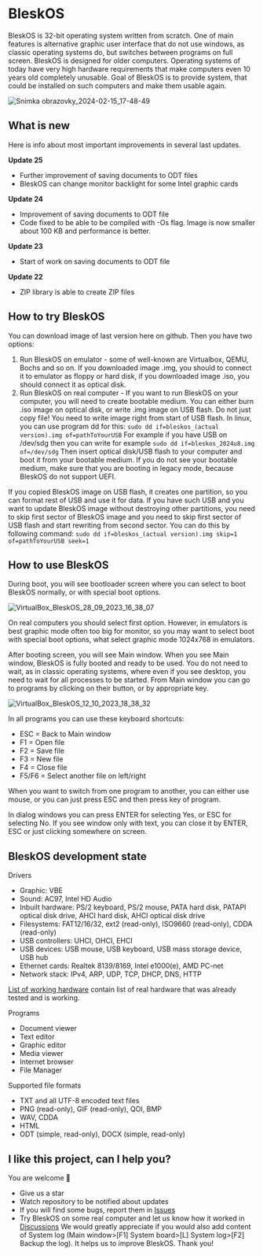 # BleskOS

BleskOS is 32-bit operating system written from scratch. One of main features is alternative graphic user interface that do not use windows, as classic operating systems do, but switches between programs on full screen. BleskOS is designed for older computers. Operating systems of today have very high hardware requirements that make computers even 10 years old completely unusable. Goal of BleskOS is to provide system, that could be installed on such computers and make them usable again.

![Snímka obrazovky_2024-02-15_17-48-49](https://github.com/VendelinSlezak/BleskOS/assets/43180618/35b483be-73c6-411f-be70-b2866301bb9e)

## What is new

Here is info about most important improvements in several last updates.

**Update 25**
- Further improvement of saving documents to ODT files
- BleskOS can change monitor backlight for some Intel graphic cards

**Update 24**
- Improvement of saving documents to ODT file
- Code fixed to be able to be compiled with -Os flag. Image is now smaller about 100 KB and performance is better.

**Update 23**
- Start of work on saving documents to ODT file

**Update 22**
- ZIP library is able to create ZIP files

## How to try BleskOS

You can download image of last version here on github. Then you have two options:

1. Run BleskOS on emulator - some of well-known are Virtualbox, QEMU, Bochs and so on. If you downloaded image .img, you should to connect it to emulator as floppy or hard disk, if you downloaded image .iso, you should connect it as optical disk.
2. Run BleskOS on real computer - If you want to run BleskOS on your computer, you will need to create bootable medium. You can either burn .iso image on optical disk, or write .img image on USB flash. Do not just copy file! You need to write image right from start of USB flash. In linux, you can use program dd for this: `sudo dd if=bleskos_(actual version).img of=pathToYourUSB` For example if you have USB on /dev/sdg then you can write for example `sudo dd if=bleskos_2024u8.img of=/dev/sdg` Then insert optical disk/USB flash to your computer and boot it from your bootable medium. If you do not see your bootable medium, make sure that you are booting in legacy mode, because BleskOS do not support UEFI.

If you copied BleskOS image on USB flash, it creates one partition, so you can format rest of USB and use it for data. If you have such USB and you want to update BleskOS image without destroying other partitions, you need to skip first sector of BleskOS image and you need to skip first sector of USB flash and start rewriting from second sector. You can do this by following command: `sudo dd if=bleskos_(actual version).img skip=1 of=pathToYourUSB seek=1`

## How to use BleskOS

During boot, you will see bootloader screen where you can select to boot BleskOS normally, or with special boot options.

![VirtualBox_BleskOS_28_09_2023_16_38_07](https://github.com/VendelinSlezak/BleskOS/assets/43180618/e611cd37-5f77-4a6f-acbd-0992fa992230)

On real computers you should select first option. However, in emulators is best graphic mode often too big for monitor, so you may want to select boot with special boot options, what select graphic mode 1024x768 in emulators.

After booting screen, you will see Main window. When you see Main window, BleskOS is fully booted and ready to be used. You do not need to wait, as in classic operating systems, where even if you see desktop, you need to wait for all processes to be started. From Main window you can go to programs by clicking on their button, or by appropriate key.

![VirtualBox_BleskOS_12_10_2023_18_38_32](https://github.com/VendelinSlezak/BleskOS/assets/43180618/8fb9b3c6-6b7d-44ed-9324-eff1e2bb0448)

In all programs you can use these keyboard shortcuts:

- ESC = Back to Main window
- F1 = Open file
- F2 = Save file
- F3 = New file
- F4 = Close file
- F5/F6 = Select another file on left/right

When you want to switch from one program to another, you can either use mouse, or you can just press ESC and then press key of program.

In dialog windows you can press ENTER for selecting Yes, or ESC for selecting No. If you see window only with text, you can close it by ENTER, ESC or just clicking somewhere on screen.

## BleskOS development state

Drivers

- Graphic: VBE
- Sound: AC97, Intel HD Audio
- Inbuilt hardware: PS/2 keyboard, PS/2 mouse, PATA hard disk, PATAPI optical disk drive, AHCI hard disk, AHCI optical disk drive
- Filesystems: FAT12/16/32, ext2 (read-only), ISO9660 (read-only), CDDA (read-only)
- USB controllers: UHCI, OHCI, EHCI
- USB devices: USB mouse, USB keyboard, USB mass storage device, USB hub
- Ethernet cards: Realtek 8139/8169, Intel e1000(e), AMD PC-net
- Network stack: IPv4, ARP, UDP, TCP, DHCP, DNS, HTTP

[List of working hardware](https://github.com/VendelinSlezak/BleskOS/wiki/List-of-working-hardware) contain list of real hardware that was already tested and is working.

Programs

- Document viewer
- Text editor
- Graphic editor
- Media viewer
- Internet browser
- File Manager

Supported file formats

- TXT and all UTF-8 encoded text files
- PNG (read-only), GIF (read-only), QOI, BMP
- WAV, CDDA
- HTML
- ODT (simple, read-only), DOCX (simple, read-only)

## I like this project, can I help you?

You are welcome 🙂

- Give us a star
- Watch repository to be notified about updates
- If you will find some bugs, report them in [Issues](https://github.com/VendelinSlezak/BleskOS/issues)
- Try BleskOS on some real computer and let us know how it worked in [Discussions](https://github.com/VendelinSlezak/BleskOS/discussions) We would greatly appreciate if you would also add content of System log (Main window>[F1] System board>[L] System log>[F2] Backup the log). It helps us to improve BleskOS. Thank you!

